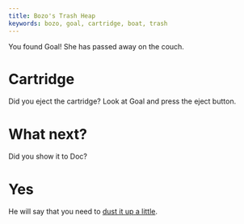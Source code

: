 ```yaml
---
title: Bozo's Trash Heap
keywords: bozo, goal, cartridge, boat, trash
---
```


You found Goal! She has passed away on the couch.

# Cartridge
Did you eject the cartridge? Look at Goal and press the eject button.

# What next?
Did you show it to Doc?

# Yes
He will say that you need to [dust it up a little](010-clean-cartridge.md).